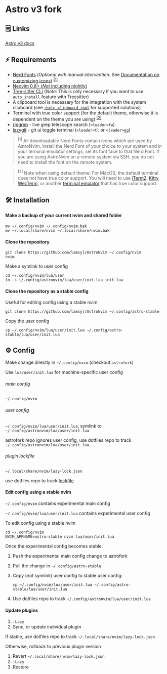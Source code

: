 # Astro v3 fork

## 🗒️ Links

[Astro v3 docs](https://docs.astronvim.com/v3)

## ⚡ Requirements

- [Nerd Fonts](https://www.nerdfonts.com/font-downloads) (_Optional with manual intervention:_ See [Documentation on customizing icons](https://docs.astronvim.com/v3/Recipes/icons)) <sup>[[1]](#1)</sup>
- [Neovim 0.8+ (_Not_ including nightly)](https://github.com/neovim/neovim/releases/tag/stable)
- [Tree-sitter CLI](https://github.com/tree-sitter/tree-sitter/blob/master/cli/README.md) (_Note:_ This is only necessary if you want to use `auto_install` feature with Treesitter)
- A clipboard tool is necessary for the integration with the system clipboard (see [`:help clipboard-tool`](https://neovim.io/doc/user/provider.html#clipboard-tool) for supported solutions)
- Terminal with true color support (for the default theme, otherwise it is dependent on the theme you are using) <sup>[[2]](#2)</sup>
- [ripgrep](https://github.com/BurntSushi/ripgrep) - live grep telescope search (`<leader>fw`)
- [lazygit](https://github.com/jesseduffield/lazygit) - git ui toggle terminal (`<leader>tl` or `<leader>gg`)

> <sup id="1">[1]</sup> All downloadable Nerd Fonts contain icons which are used by AstroNvim. Install the Nerd Font of your choice to your system and in your terminal emulator settings, set its font face to that Nerd Font. If you are using AstroNvim on a remote system via SSH, you do not need to install the font on the remote system.

> <sup id="2">[2]</sup> Note when using default theme: For MacOS, the default terminal does not have true color support. You will need to use [iTerm2](https://iterm2.com/), [Kitty](https://sw.kovidgoyal.net/kitty/), [WezTerm](https://wezfurlong.org/wezterm/), or another [terminal emulator](https://gist.github.com/XVilka/8346728#terminal-emulators) that has true color support.

## 🛠️ Installation

#### Make a backup of your current nvim and shared folder

```shell
mv ~/.config/nvim ~/.config/nvim.bak
mv ~/.local/share/nvim ~/.local/share/nvim.bak
```

#### Clone the repository

```shell
git clone https://github.com/lamsyl/AstroNvim ~/.config/nvim
nvim
```

Make a symlink to user config

```shell
cd ~/.config/nvim/lua/user
ln -s ~/.config/astronvim/lua/user/init.lua init.lua
```

#### Clone the repository as a stable config

Useful for editing config using a stable nvim

```shell
git clone https://github.com/lamsyl/AstroNvim ~/.config/astro-stable
```

Copy the user config

```shell
cp ~/.config/nvim/lua/user/init.lua ~/.config/astro-stable/lua/user/init.lua
```

## ⚙️ Config

Make change directly in `~/.config/nvim` (checkout `astrofork`)

Use `lua/user/init.lua` for machine-specific user config

###### main config

`~/.config/nvim`

###### user config

`~/.config/nvim/lua/user/init.lua`, symlink to `~/.config/astronvim/lua/user/init.lua`

astrofork repo ignores user config, use dotfiles repo to track `~/.config/astronvim/lua/user/init.lua`

###### plugin lockfile

`~/.local/share/nvim/lazy-lock.json`

use dotfiles repo to track [lockfile](https://lazy.folke.io/usage/lockfile)

#### Edit config using a stable nvim

`~/.config/nvim` contains experimental main config

`~/.config/nvim/lua/user/init.lua` contains experimental user config

To edit config using a stable nvim

```shell
cd ~/.config/nvim
NVIM_APPNAME=astro-stable nvim lua/user/init.lua
```

Once the experimental config becomes stable,

1. Push the experimental main config change to astrofork
2. Pull the change in `~/.config/astro-stable`
3. Copy (not symlink) user config to stable user config:

    ```shell
    cp ~/.config/nvim/lua/user/init.lua ~/.config/astro-stable/lua/user/init.lua
    ```

4. Use dotfiles repo to track `~/.config/astronvim/lua/user/init.lua`

#### Update plugins

1. `:Lazy`
2. Sync, or update individual plugin

If stable, use dotfiles repo to track `~/.local/share/nvim/lazy-lock.json`

Otherwise, rollback to previous plugin version

1. Revert `~/.local/share/nvim/lazy-lock.json`
2. `:Lazy`
3. Restore

